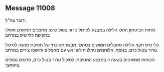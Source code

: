 ## Message 11008

דובר צה"ל:

כוחות הביטחון החלו הלילה במבצע לסיכול טרור בטול כרם; מחבלים חמושים חוסלו בתקיפת כלי טיס במרחב

כלי טיס תקף הלילה מחבלים חמושים במהלך מבצע חטיבתי של חטיבת מנשה לסיכול טרור בטול כרם.
בנוסף, הלוחמים ניהלו חילופי אש עם מחבלים וחישפו צירים במרחב.

הכוחות ממשיכים בשעה זו במבצע החטיבתי לסיכול טרור בטול כרם, פרטים נוספים בהמשך.

